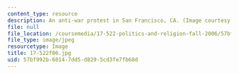 ```yaml
---
content_type: resource
description: An anti-war protest in San Francisco, CA. (Image courtesy of Steve Rhodes.)
file: null
file_location: /coursemedia/17-522-politics-and-religion-fall-2006/57bf992b60147dd5d8295cd3fe7fb68d_17-522f06.jpg
file_type: image/jpeg
resourcetype: Image
title: 17-522f06.jpg
uid: 57bf992b-6014-7dd5-d829-5cd3fe7fb68d
---
```

